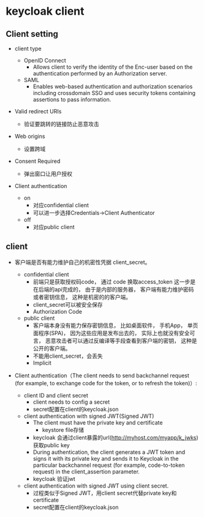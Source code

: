 # keycloak client

## Client setting
+ client type
    + OpenID Connect
        + Allows client to verify the identity of the Enc-user based on the authentication performed by an Authorization server.
    + SAML
        + Enables web-based authentication and authorization scenarios including crossdomain SSO and uses security tokens containing assertions to pass information.


+ Valid redirect URIs
    + 验证要跳转的链接防止恶意攻击

+ Web origins
    + 设置跨域

+ Consent Required
    + 弹出窗口让用户授权

+ Client authentication
    + on 
        + 对应confidential client
        + 可以进一步选择Credentials->Client Authenticator
    + off
        + 对应public client

## client
+ 客户端是否有能力维护自己的机密性凭据 client_secret。
  + confidential client
      + 前端只是获取授权码code， 通过 code 换取access_token 这一步是在后端的api完成的， 由于是内部的服务器， 客户端有能力维护密码或者密钥信息， 这种是机密的的客户端。
      + client_secret可以被安全保存
      + Authorization Code
  + public client
      + 客户端本身没有能力保存密钥信息， 比如桌面软件， 手机App， 单页面程序(SPA)， 因为这些应用是发布出去的， 实际上也就没有安全可言， 恶意攻击者可以通过反编译等手段查看到客户端的密钥， 这种是公开的客户端。
      + 不能用client_secret，会丢失
      + Implicit 


+  Client authentication（The client needs to send backchannel request (for example, to exchange code for the token, or to refresh the token)）: 
    + client ID and client secret
        + client needs to config a secret
        + secret配置在client的keycloak.json
    + client authentication with signed JWT(Signed JWT)
        + The client must have the private key and certificate
            + keystore file存储
        + keycloak 会通过client暴露的url(http://myhost.com/myapp/k_jwks)获取public key
        + During authentication, the client generates a JWT token and signs it with its private key and sends it to Keycloak in the particular backchannel request (for example, code-to-token request) in the client_assertion parameter.
        + keycloak 验证jwt
    + client authentication with signed JWT using client secret.
        + 过程类似于Signed JWT，用client secret代替private key和certificate
        + secret配置在client的keycloak.json